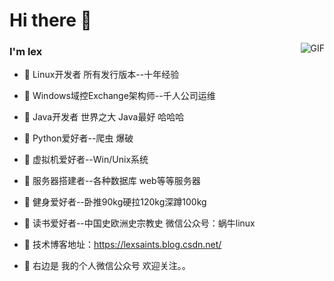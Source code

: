 
# Hi there 👋
<img align="right" alt="GIF" src="https://github.com/lexsaints/lexsaints/blob/master/snail_linux.jpg" />
 
### I'm lex
- 🌱 Linux开发者 所有发行版本--十年经验 
- 🌱 Windows域控Exchange架构师--千人公司运维 
- 🌱 Java开发者 世界之大 Java最好 哈哈哈 
- 🌱 Python爱好者--爬虫 爆破 
- 🌱 虚拟机爱好者--Win/Unix系统 
- 🌱 服务器搭建者--各种数据库 web等等服务器 
- 🌱 健身爱好者--卧推90kg硬拉120kg深蹲100kg 
- 🌱 读书爱好者--中国史欧洲史宗教史 微信公众号：蜗牛linux
 
- 💬 技术博客地址：https://lexsaints.blog.csdn.net/
- 💬 右边是 我的个人微信公众号 欢迎关注。。
